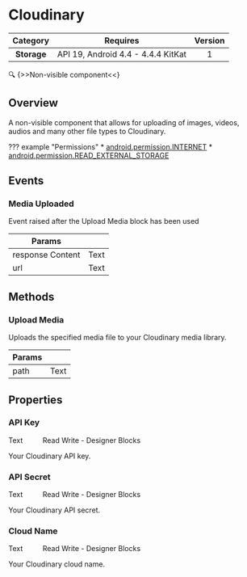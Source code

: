 # Cloudinary

| Category | Requires | Version |
|:--------:|:-------:|:--------:|
|**Storage**|<span class="chip chip-any">API 19, Android 4.4 - 4.4.4 KitKat</span>|<span class="chip chip-number">1</span>|

:mag: {>>Non-visible component<<}

## Overview

A non-visible component that allows for uploading of images, videos, audios and many other file types to Cloudinary.

??? example "Permissions"
    * [android.permission.INTERNET](https://developer.android.com/reference/android/Manifest.permission.html#INTERNET)
    * [android.permission.READ_EXTERNAL_STORAGE](https://developer.android.com/reference/android/Manifest.permission.html#READ_EXTERNAL_STORAGE)


## Events

### Media Uploaded

Event raised after the Upload Media block has been used

<div class="block" ai2-block="event" not-rendered="true" value="%7B%22componentName%22:%20%22Cloudinary%22,%20%22name%22:%20%22Media%20Uploaded%22,%20%22params%22:%20%5B%22response%20Content%22,%20%22url%22%5D%7D"></div>

| Params | []() |
|--------|------|
|response Content|<span class="chip chip-text">Text</span>|
|url|<span class="chip chip-text">Text</span>|


## Methods

### Upload Media

Uploads the specified media file to your Cloudinary media library.

<div class="block" ai2-block="method" not-rendered="true" value="%7B%22componentName%22:%20%22Cloudinary%22,%20%22name%22:%20%22Upload%20Media%22,%20%22output%22:%20false,%20%22params%22:%20%5B%22path%22%5D%7D"></div>


| Params | []() |
|--------|------|
|path|<span class="chip chip-text">Text</span>|


## Properties

### API Key

<span class="chip chip-text">Text</span><span style="user-select: none;">&nbsp;&nbsp;&nbsp;&nbsp;&nbsp;&nbsp;&nbsp;&nbsp;&nbsp;&nbsp;</span><span class="chip chip-rw">Read</span><span style="user-select: none;">&nbsp;</span><span class="chip chip-rw">Write</span><span style="user-select: none;">&nbsp;</span>-<span style="user-select: none;">&nbsp;</span><span class="chip chip-bd">Designer</span><span style="user-select: none;">&nbsp;</span><span class="chip chip-bd">Blocks</span><span style="user-select: none;">&nbsp;</span>

Your Cloudinary API key.

<div class="block" ai2-block="property" not-rendered="true" value="%7B%22componentName%22:%20%22Cloudinary%22,%20%22name%22:%20%22API%20Key%22,%20%22getter%22:%20true%7D"></div>
<div class="block" ai2-block="property" not-rendered="true" value="%7B%22componentName%22:%20%22Cloudinary%22,%20%22name%22:%20%22API%20Key%22,%20%22getter%22:%20false%7D"></div>


### API Secret

<span class="chip chip-text">Text</span><span style="user-select: none;">&nbsp;&nbsp;&nbsp;&nbsp;&nbsp;&nbsp;&nbsp;&nbsp;&nbsp;&nbsp;</span><span class="chip chip-rw">Read</span><span style="user-select: none;">&nbsp;</span><span class="chip chip-rw">Write</span><span style="user-select: none;">&nbsp;</span>-<span style="user-select: none;">&nbsp;</span><span class="chip chip-bd">Designer</span><span style="user-select: none;">&nbsp;</span><span class="chip chip-bd">Blocks</span><span style="user-select: none;">&nbsp;</span>

Your Cloudinary API secret.

<div class="block" ai2-block="property" not-rendered="true" value="%7B%22componentName%22:%20%22Cloudinary%22,%20%22name%22:%20%22API%20Secret%22,%20%22getter%22:%20true%7D"></div>
<div class="block" ai2-block="property" not-rendered="true" value="%7B%22componentName%22:%20%22Cloudinary%22,%20%22name%22:%20%22API%20Secret%22,%20%22getter%22:%20false%7D"></div>


### Cloud Name

<span class="chip chip-text">Text</span><span style="user-select: none;">&nbsp;&nbsp;&nbsp;&nbsp;&nbsp;&nbsp;&nbsp;&nbsp;&nbsp;&nbsp;</span><span class="chip chip-rw">Read</span><span style="user-select: none;">&nbsp;</span><span class="chip chip-rw">Write</span><span style="user-select: none;">&nbsp;</span>-<span style="user-select: none;">&nbsp;</span><span class="chip chip-bd">Designer</span><span style="user-select: none;">&nbsp;</span><span class="chip chip-bd">Blocks</span><span style="user-select: none;">&nbsp;</span>

Your Cloudinary cloud name.

<div class="block" ai2-block="property" not-rendered="true" value="%7B%22componentName%22:%20%22Cloudinary%22,%20%22name%22:%20%22Cloud%20Name%22,%20%22getter%22:%20true%7D"></div>
<div class="block" ai2-block="property" not-rendered="true" value="%7B%22componentName%22:%20%22Cloudinary%22,%20%22name%22:%20%22Cloud%20Name%22,%20%22getter%22:%20false%7D"></div>
